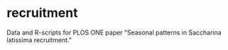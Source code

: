 recruitment
===========

Data and R-scripts for PLOS ONE paper "Seasonal patterns in Saccharina latissima recruitment."
